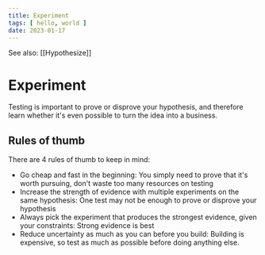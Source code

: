 ```yaml
---
title: Experiment
tags: [ hello, world ]
date: 2023-01-17
---
```


See also: [[Hypothesize]]

# Experiment

Testing is important to prove or disprove your hypothesis, and therefore learn whether it's even possible to turn the idea into a business.

## Rules of thumb
There are 4 rules of thumb to keep in mind:

- Go cheap and fast in the beginning: You simply need to prove that it's worth pursuing, don't waste too many resources on testing
- Increase the strength of evidence with multiple experiments on the same hypothesis: One test may not be enough to prove or disprove your hypothesis
- Always pick the experiment that produces the strongest evidence, given your constraints: Strong evidence is best
- Reduce uncertainty as much as you can before you build: Building is expensive, so test as much as possible before doing anything else.
